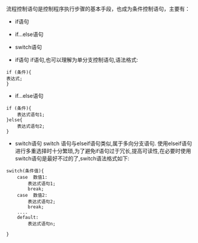 流程控制语句是控制程序执行步骤的基本手段，也成为条件控制语句，主要有：
+ if语句
+ if...else语句
+ switch语句

+ if语句
if语句,也可以理解为单分支控制语句,语法格式:
```
if (条件){
表达式;
}
```
+ if...else语句
```
if (条件){
    表达式语句1;
}else{
    表达式语句2;
}
```

+ switch语句
switch 语句与elseif语句类似,属于多向分支语句. 使用elseif语句进行多重选择时十分繁琐,为了避免if语句过于冗长,提高可读性,在必要时使用switch语句是最好不过的了,switch语法格式如下:
```
switch(条件值){
    case  数值1:
        表达式语句1;
        break;
    case  数值2:
        表达式语句2;
        break;
    ....
    default:
        表达式语句n;

}
```